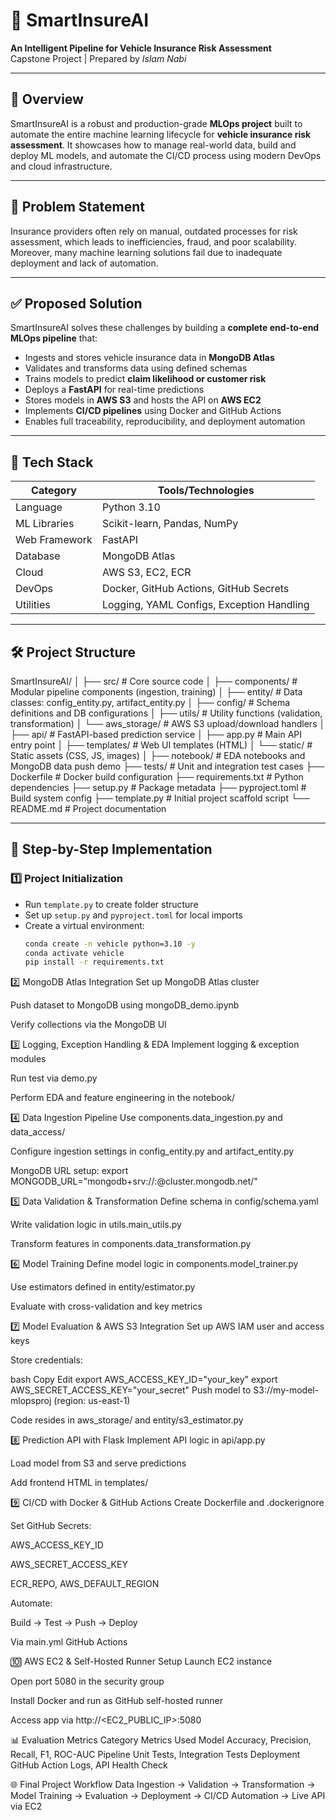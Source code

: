 # 🚗 SmartInsureAI

**An Intelligent Pipeline for Vehicle Insurance Risk Assessment**  
Capstone Project | Prepared by *Islam Nabi*

---

## 📌 Overview

SmartInsureAI is a robust and production-grade **MLOps project** built to automate the entire machine learning lifecycle for **vehicle insurance risk assessment**. It showcases how to manage real-world data, build and deploy ML models, and automate the CI/CD process using modern DevOps and cloud infrastructure.

---

## 🧠 Problem Statement

Insurance providers often rely on manual, outdated processes for risk assessment, which leads to inefficiencies, fraud, and poor scalability. Moreover, many machine learning solutions fail due to inadequate deployment and lack of automation.

---

## ✅ Proposed Solution

SmartInsureAI solves these challenges by building a **complete end-to-end MLOps pipeline** that:

- Ingests and stores vehicle insurance data in **MongoDB Atlas**
- Validates and transforms data using defined schemas
- Trains models to predict **claim likelihood or customer risk**
- Deploys a **FastAPI** for real-time predictions
- Stores models in **AWS S3** and hosts the API on **AWS EC2**
- Implements **CI/CD pipelines** using Docker and GitHub Actions
- Enables full traceability, reproducibility, and deployment automation

---

## 🧰 Tech Stack

| Category        | Tools/Technologies                            |
|----------------|-----------------------------------------------|
| Language        | Python 3.10                                   |
| ML Libraries    | Scikit-learn, Pandas, NumPy                   |
| Web Framework   | FastAPI                                        |
| Database        | MongoDB Atlas                                 |
| Cloud           | AWS S3, EC2, ECR                              |
| DevOps          | Docker, GitHub Actions, GitHub Secrets        |
| Utilities       | Logging, YAML Configs, Exception Handling     |

---

## 🛠️ Project Structure

SmartInsureAI/
│
├── src/                         # Core source code
│   ├── components/              # Modular pipeline components (ingestion, training)
│   ├── entity/                  # Data classes: config_entity.py, artifact_entity.py
│   ├── config/                  # Schema definitions and DB configurations
│   ├── utils/                   # Utility functions (validation, transformation)
│   └── aws_storage/             # AWS S3 upload/download handlers
│
├── api/                         # FastAPI-based prediction service
│   ├── app.py                   # Main API entry point
│   ├── templates/               # Web UI templates (HTML)
│   └── static/                  # Static assets (CSS, JS, images)
│
├── notebook/                    # EDA notebooks and MongoDB data push demo
├── tests/                       # Unit and integration test cases
├── Dockerfile                   # Docker build configuration
├── requirements.txt             # Python dependencies
├── setup.py                     # Package metadata
├── pyproject.toml               # Build system config
├── template.py                  # Initial project scaffold script
└── README.md                    # Project documentation

---

## 🧩 Step-by-Step Implementation

### 1️⃣ Project Initialization

- Run `template.py` to create folder structure
- Set up `setup.py` and `pyproject.toml` for local imports
- Create a virtual environment:
  ```bash
  conda create -n vehicle python=3.10 -y
  conda activate vehicle
  pip install -r requirements.txt

2️⃣ MongoDB Atlas Integration
Set up MongoDB Atlas cluster

Push dataset to MongoDB using mongoDB_demo.ipynb

Verify collections via the MongoDB UI

3️⃣ Logging, Exception Handling & EDA
Implement logging & exception modules

Run test via demo.py

Perform EDA and feature engineering in the notebook/

4️⃣ Data Ingestion Pipeline
Use components.data_ingestion.py and data_access/

Configure ingestion settings in config_entity.py and artifact_entity.py

MongoDB URL setup:
export MONGODB_URL="mongodb+srv://<username>:<password>@cluster.mongodb.net/"

5️⃣ Data Validation & Transformation
Define schema in config/schema.yaml

Write validation logic in utils.main_utils.py

Transform features in components.data_transformation.py

6️⃣ Model Training
Define model logic in components.model_trainer.py

Use estimators defined in entity/estimator.py

Evaluate with cross-validation and key metrics

7️⃣ Model Evaluation & AWS S3 Integration
Set up AWS IAM user and access keys

Store credentials:

bash
Copy
Edit
export AWS_ACCESS_KEY_ID="your_key"
export AWS_SECRET_ACCESS_KEY="your_secret"
Push model to S3://my-model-mlopsproj (region: us-east-1)

Code resides in aws_storage/ and entity/s3_estimator.py

8️⃣ Prediction API with Flask
Implement API logic in api/app.py

Load model from S3 and serve predictions

Add frontend HTML in templates/

9️⃣ CI/CD with Docker & GitHub Actions
Create Dockerfile and .dockerignore

Set GitHub Secrets:

AWS_ACCESS_KEY_ID

AWS_SECRET_ACCESS_KEY

ECR_REPO, AWS_DEFAULT_REGION

Automate:

Build → Test → Push → Deploy

Via main.yml GitHub Actions

🔟 AWS EC2 & Self-Hosted Runner Setup
Launch EC2 instance

Open port 5080 in the security group

Install Docker and run as GitHub self-hosted runner

Access app via http://<EC2_PUBLIC_IP>:5080

📊 Evaluation Metrics
Category	Metrics Used
Model	Accuracy, Precision, Recall, F1, ROC-AUC
Pipeline	Unit Tests, Integration Tests
Deployment	GitHub Action Logs, API Health Check

🌐 Final Project Workflow
Data Ingestion → Validation → Transformation →
Model Training → Evaluation → Deployment →
CI/CD Automation → Live API via EC2


